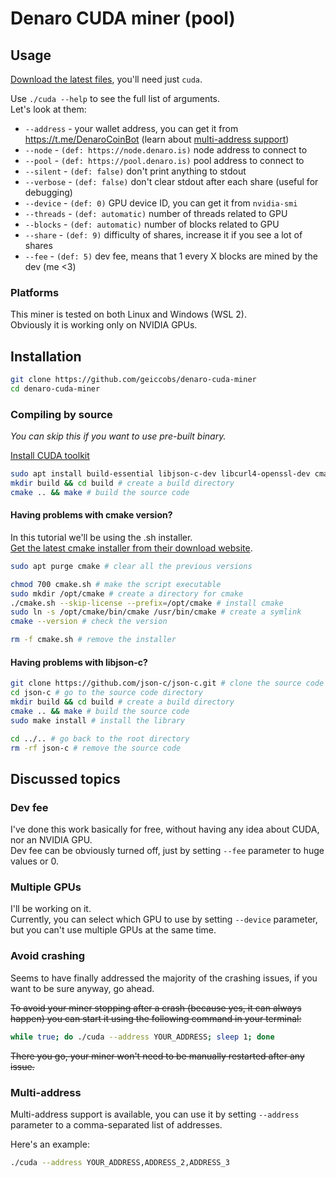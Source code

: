 # Denaro CUDA miner (pool)
## Usage

[Download the latest files](https://github.com/geiccobs/denaro-cuda-miner/releases/latest), you'll need just `cuda`.

Use `./cuda --help` to see the full list of arguments.  
Let's look at them:
- `--address` - your wallet address, you can get it from https://t.me/DenaroCoinBot (learn about [multi-address support](#multi-address))
- `--node` - `(def: https://node.denaro.is)` node address to connect to
- `--pool` - `(def: https://pool.denaro.is)` pool address to connect to
- `--silent` - `(def: false)` don't print anything to stdout
- `--verbose` - `(def: false)` don't clear stdout after each share (useful for debugging)
- `--device` - `(def: 0)` GPU device ID, you can get it from `nvidia-smi`
- `--threads` - `(def: automatic)` number of threads related to GPU
- `--blocks` - `(def: automatic)` number of blocks related to GPU
- `--share` - `(def: 9)` difficulty of shares, increase it if you see a lot of shares
- `--fee` - `(def: 5)` dev fee, means that 1 every X blocks are mined by the dev (me <3)

### Platforms
This miner is tested on both Linux and Windows (WSL 2).  
Obviously it is working only on NVIDIA GPUs.

## Installation

```bash
git clone https://github.com/geiccobs/denaro-cuda-miner
cd denaro-cuda-miner
```

### Compiling by source

<i>You can skip this if you want to use pre-built binary.</i>  

[Install CUDA toolkit](https://developer.nvidia.com/cuda-downloads)
```bash
sudo apt install build-essential libjson-c-dev libcurl4-openssl-dev cmake git # install dependencies
mkdir build && cd build # create a build directory
cmake .. && make # build the source code
```

#### Having problems with cmake version?
In this tutorial we'll be using the .sh installer.  
[Get the latest cmake installer from their download website](https://cmake.org/download/).
```bash
sudo apt purge cmake # clear all the previous versions

chmod 700 cmake.sh # make the script executable
sudo mkdir /opt/cmake # create a directory for cmake
./cmake.sh --skip-license --prefix=/opt/cmake # install cmake
sudo ln -s /opt/cmake/bin/cmake /usr/bin/cmake # create a symlink
cmake --version # check the version

rm -f cmake.sh # remove the installer
```

#### Having problems with libjson-c?
```bash
git clone https://github.com/json-c/json-c.git # clone the source code
cd json-c # go to the source code directory
mkdir build && cd build # create a build directory
cmake .. && make # build the source code
sudo make install # install the library

cd ../.. # go back to the root directory
rm -rf json-c # remove the source code
```

## Discussed topics
### Dev fee
I've done this work basically for free, without having any idea about CUDA, nor an NVIDIA GPU.  
Dev fee can be obviously turned off, just by setting `--fee` parameter to huge values or 0.

### Multiple GPUs
I'll be working on it.  
Currently, you can select which GPU to use by setting `--device` parameter, but you can't use multiple GPUs at the same time.

### Avoid crashing
Seems to have finally addressed the majority of the crashing issues, if you want to be sure anyway, go ahead.  

~~To avoid your miner stopping after a crash (because yes, it can always happen) you can start it using the following command in your terminal:~~
```bash
while true; do ./cuda --address YOUR_ADDRESS; sleep 1; done
```
~~There you go, your miner won't need to be manually restarted after any issue.~~

### Multi-address
Multi-address support is available, you can use it by setting `--address` parameter to a comma-separated list of addresses.

Here's an example:
```bash
./cuda --address YOUR_ADDRESS,ADDRESS_2,ADDRESS_3
```